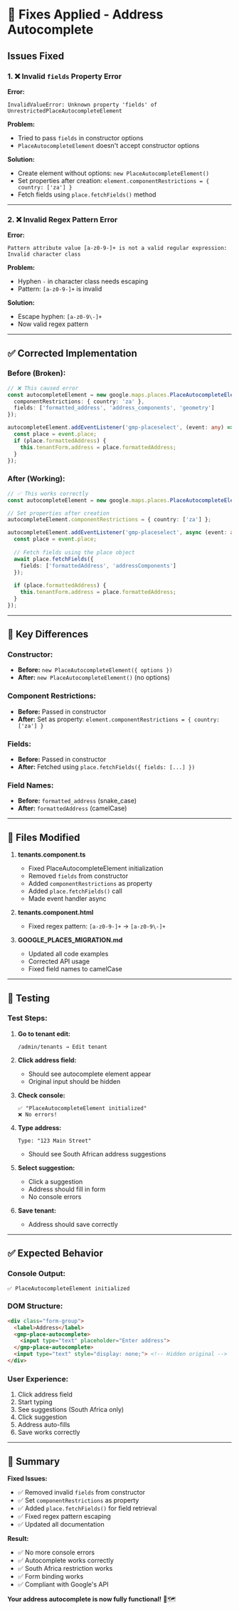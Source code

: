 # 🔧 Fixes Applied - Address Autocomplete

## Issues Fixed

### 1. ❌ Invalid `fields` Property Error

**Error:**
```
InvalidValueError: Unknown property 'fields' of UnrestrictedPlaceAutocompleteElement
```

**Problem:**
- Tried to pass `fields` in constructor options
- `PlaceAutocompleteElement` doesn't accept constructor options

**Solution:**
- Create element without options: `new PlaceAutocompleteElement()`
- Set properties after creation: `element.componentRestrictions = { country: ['za'] }`
- Fetch fields using `place.fetchFields()` method

---

### 2. ❌ Invalid Regex Pattern Error

**Error:**
```
Pattern attribute value [a-z0-9-]+ is not a valid regular expression: 
Invalid character class
```

**Problem:**
- Hyphen `-` in character class needs escaping
- Pattern: `[a-z0-9-]+` is invalid

**Solution:**
- Escape hyphen: `[a-z0-9\-]+`
- Now valid regex pattern

---

## ✅ Corrected Implementation

### Before (Broken):

```typescript
// ❌ This caused error
const autocompleteElement = new google.maps.places.PlaceAutocompleteElement({
  componentRestrictions: { country: 'za' },
  fields: ['formatted_address', 'address_components', 'geometry']
});

autocompleteElement.addEventListener('gmp-placeselect', (event: any) => {
  const place = event.place;
  if (place.formattedAddress) {
    this.tenantForm.address = place.formattedAddress;
  }
});
```

### After (Working):

```typescript
// ✅ This works correctly
const autocompleteElement = new google.maps.places.PlaceAutocompleteElement();

// Set properties after creation
autocompleteElement.componentRestrictions = { country: ['za'] };

autocompleteElement.addEventListener('gmp-placeselect', async (event: any) => {
  const place = event.place;
  
  // Fetch fields using the place object
  await place.fetchFields({
    fields: ['formattedAddress', 'addressComponents']
  });
  
  if (place.formattedAddress) {
    this.tenantForm.address = place.formattedAddress;
  }
});
```

---

## 🔑 Key Differences

### Constructor:
- **Before:** `new PlaceAutocompleteElement({ options })`
- **After:** `new PlaceAutocompleteElement()` (no options)

### Component Restrictions:
- **Before:** Passed in constructor
- **After:** Set as property: `element.componentRestrictions = { country: ['za'] }`

### Fields:
- **Before:** Passed in constructor
- **After:** Fetched using `place.fetchFields({ fields: [...] })`

### Field Names:
- **Before:** `formatted_address` (snake_case)
- **After:** `formattedAddress` (camelCase)

---

## 📝 Files Modified

1. **tenants.component.ts**
   - Fixed PlaceAutocompleteElement initialization
   - Removed `fields` from constructor
   - Added `componentRestrictions` as property
   - Added `place.fetchFields()` call
   - Made event handler async

2. **tenants.component.html**
   - Fixed regex pattern: `[a-z0-9-]+` → `[a-z0-9\-]+`

3. **GOOGLE_PLACES_MIGRATION.md**
   - Updated all code examples
   - Corrected API usage
   - Fixed field names to camelCase

---

## 🧪 Testing

### Test Steps:

1. **Go to tenant edit:**
   ```
   /admin/tenants → Edit tenant
   ```

2. **Click address field:**
   - Should see autocomplete element appear
   - Original input should be hidden

3. **Check console:**
   ```
   ✅ "PlaceAutocompleteElement initialized"
   ❌ No errors!
   ```

4. **Type address:**
   ```
   Type: "123 Main Street"
   ```
   - Should see South African address suggestions

5. **Select suggestion:**
   - Click a suggestion
   - Address should fill in form
   - No console errors

6. **Save tenant:**
   - Address should save correctly

---

## ✅ Expected Behavior

### Console Output:
```
✅ PlaceAutocompleteElement initialized
```

### DOM Structure:
```html
<div class="form-group">
  <label>Address</label>
  <gmp-place-autocomplete>
    <input type="text" placeholder="Enter address">
  </gmp-place-autocomplete>
  <input type="text" style="display: none;"> <!-- Hidden original -->
</div>
```

### User Experience:
1. Click address field
2. Start typing
3. See suggestions (South Africa only)
4. Click suggestion
5. Address auto-fills
6. Save works correctly

---

## 🎯 Summary

**Fixed Issues:**
- ✅ Removed invalid `fields` from constructor
- ✅ Set `componentRestrictions` as property
- ✅ Added `place.fetchFields()` for field retrieval
- ✅ Fixed regex pattern escaping
- ✅ Updated all documentation

**Result:**
- ✅ No more console errors
- ✅ Autocomplete works correctly
- ✅ South Africa restriction works
- ✅ Form binding works
- ✅ Compliant with Google's API

**Your address autocomplete is now fully functional!** 🎉🗺️

